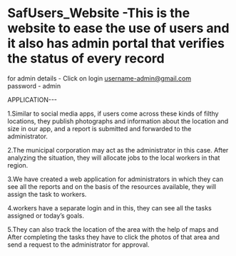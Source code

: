 # SafUsers_Website -This is the website to ease the use of users and it also has admin portal that verifies the status of every record
for admin details - Click on login 
username-admin@gmail.com   
password - admin


APPLICATION---

1.Similar to social media apps, if users come across these kinds of filthy locations, they publish photographs and information about the location and size in our app, and a report is submitted and forwarded to the administrator.

2.The municipal corporation may act as the administrator in this case. After analyzing the situation, they will allocate jobs to the local workers in that region.

3.We have created a web application for administrators in which they can see all the reports and on the basis of the resources available, they will assign the task to workers.

4.workers have a separate login and in this, they can see all the tasks assigned or today’s goals.

5.They can also track the location of the area with the help of maps and After completing the tasks they have to click the photos of that area and send a request to the administrator for approval.
